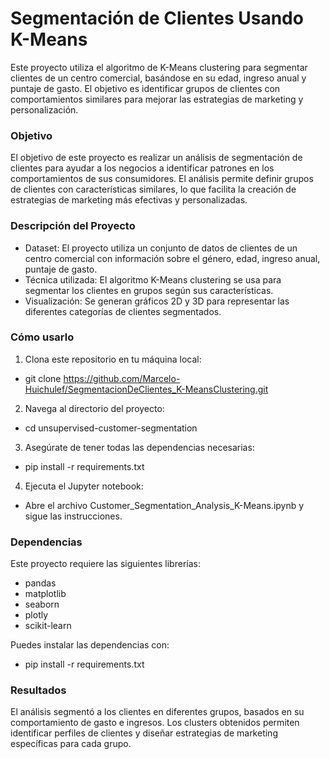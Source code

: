 # Segmentación de Clientes Usando K-Means
Este proyecto utiliza el algoritmo de K-Means clustering para segmentar clientes de un centro comercial, basándose en su edad, ingreso anual y puntaje de gasto. El objetivo es identificar grupos de clientes con comportamientos similares para mejorar las estrategias de marketing y personalización.

### Objetivo

El objetivo de este proyecto es realizar un análisis de segmentación de clientes para ayudar a los negocios a identificar patrones en los comportamientos de sus consumidores. El análisis permite definir grupos de clientes con características similares, lo que facilita la creación de estrategias de marketing más efectivas y personalizadas.

### Descripción del Proyecto

- Dataset: El proyecto utiliza un conjunto de datos de clientes de un centro comercial con información sobre el género, edad, ingreso anual, puntaje de gasto.
- Técnica utilizada: El algoritmo K-Means clustering se usa para segmentar los clientes en grupos según sus características.
- Visualización: Se generan gráficos 2D y 3D para representar las diferentes categorías de clientes segmentados.

### Cómo usarlo

1. Clona este repositorio en tu máquina local:
  - git clone https://github.com/Marcelo-Huichulef/SegmentacionDeClientes_K-MeansClustering.git
2. Navega al directorio del proyecto:
  - cd unsupervised-customer-segmentation
3. Asegúrate de tener todas las dependencias necesarias:
  - pip install -r requirements.txt
4. Ejecuta el Jupyter notebook:
  - Abre el archivo Customer_Segmentation_Analysis_K-Means.ipynb y sigue las instrucciones.

### Dependencias

Este proyecto requiere las siguientes librerías:
- pandas
- matplotlib
- seaborn
- plotly
- scikit-learn

Puedes instalar las dependencias con:
- pip install -r requirements.txt

### Resultados
El análisis segmentó a los clientes en diferentes grupos, basados en su comportamiento de gasto e ingresos. 
Los clusters obtenidos permiten identificar perfiles de clientes y diseñar estrategias de marketing específicas para cada grupo.

